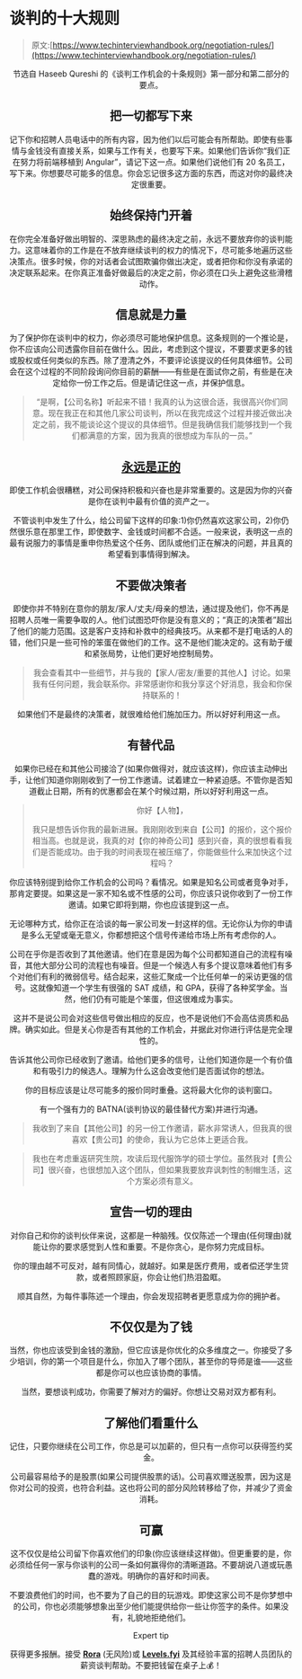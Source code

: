 # 谈判的十大规则

> 原文:[https://www.techinterviewhandbook.org/negotiation-rules/](https://www.techinterviewhandbook.org/negotiation-rules/)

<header>

节选自 Haseeb Qureshi 的《谈判工作机会的十条规则》第一部分和第二部分的要点。

## 把一切都写下来[](#get-everything-in-writing "Direct link to heading")

记下你和招聘人员电话中的所有内容，因为他们以后可能会有所帮助。即使有些事情与金钱没有直接关系，如果与工作有关，也要写下来。如果他们告诉你“我们正在努力将前端移植到 Angular”，请记下这一点。如果他们说他们有 20 名员工，写下来。你想要尽可能多的信息。你会忘记很多这方面的东西，而这对你的最终决定很重要。

## 始终保持门开着[](#always-keep-the-door-open "Direct link to heading")

在你完全准备好做出明智的、深思熟虑的最终决定之前，永远不要放弃你的谈判能力。这意味着你的工作是在不放弃继续谈判的权力的情况下，尽可能多地遍历这些决策点。很多时候，你的对话者会试图欺骗你做出决定，或者把你和你没有承诺的决定联系起来。在你真正准备好做最后的决定之前，你必须在口头上避免这些滑稽动作。

## 信息就是力量[](#information-is-power "Direct link to heading")

为了保护你在谈判中的权力，你必须尽可能地保护信息。这条规则的一个推论是，你不应该向公司透露你目前在做什么。因此，考虑到这个提议，不要要求更多的钱或股权或任何类似的东西。除了澄清之外，不要评论该提议的任何具体细节。公司会在这个过程的不同阶段询问你目前的薪酬——有些是在面试你之前，有些是在决定给你一份工作之后。但是请记住这一点，并保护信息。

> “是啊，【公司名称】听起来不错！我真的认为这很合适，我很高兴你们同意。现在我正在和其他几家公司谈判，所以在我完成这个过程并接近做出决定之前，我不能谈论这个提议的具体细节。但是我确信我们能够找到一个我们都满意的方案，因为我真的很想成为车队的一员。”

## [永远是正的](#always-be-positive "Direct link to heading")

即使工作机会很糟糕，对公司保持积极和兴奋也是非常重要的。这是因为你的兴奋是你在谈判中最有价值的资产之一。

不管谈判中发生了什么，给公司留下这样的印象:1)你仍然喜欢这家公司，2)你仍然很乐意在那里工作，即使数字、金钱或时间都不合适。一般来说，表明这一点的最有说服力的事情是重申你热爱这个任务、团队或他们正在解决的问题，并且真的希望看到事情得到解决。

## 不要做决策者[](#dont-be-the-decision-maker "Direct link to heading")

即使你并不特别在意你的朋友/家人/丈夫/母亲的想法，通过提及他们，你不再是招聘人员唯一需要争取的人。他们试图恐吓你是没有意义的；“真正的决策者”超出了他们的能力范围。这是客户支持和补救中的经典技巧。从来都不是打电话的人的错，他们只是一些可怜的笨蛋在做他们的工作。这不是他们能决定的。这有助于缓和紧张局势，让他们更好地控制局势。

> 我会查看其中一些细节，并与我的【家人/密友/重要的其他人】讨论。如果我有任何问题，我会联系你。非常感谢你和我分享这个好消息，我会和你保持联系的！

如果他们不是最终的决策者，就很难给他们施加压力。所以好好利用这一点。

## 有替代品[](#have-alternatives "Direct link to heading")

如果你已经在和其他公司接洽了(如果你做得对，就应该这样)，你应该主动伸出手，让他们知道你刚刚收到了一份工作邀请。试着建立一种紧迫感。不管你是否知道截止日期，所有的优惠都会在某个时候过期，所以好好利用这一点。

> 你好【人物】，
> 
> 我只是想告诉你我的最新进展。我刚刚收到来自【公司】的报价，这个报价相当高。也就是说，我真的对【你的神奇公司】感到兴奋，真的很想看看我们是否能成功。由于我的时间表现在被压缩了，你能做些什么来加快这个过程吗？

你应该特别提到给你工作机会的公司吗？看情况。如果是知名公司或者竞争对手，那肯定要提。如果这是一家不知名或不性感的公司，你应该只说你收到了一份工作邀请。如果它即将到期，你也应该提到这一点。

无论哪种方式，给你正在洽谈的每一家公司发一封这样的信。无论你认为你的申请是多么无望或毫无意义，你都想把这个信号传递给市场上所有考虑你的人。

公司在乎你是否收到了其他邀请。他们在意是因为每个公司都知道自己的流程有噪音，其他大部分公司的流程也有噪音。但是一个候选人有多个提议意味着他们有多个对他们有利的微弱信号。结合起来，这些汇聚成一个比任何单一的采访更强的信号。这就像知道一个学生有很强的 SAT 成绩，和 GPA，获得了各种奖学金。当然，他们仍有可能是个笨蛋，但这很难成为事实。

这并不是说公司会对这些信号做出相应的反应，也不是说他们不会高估资质和品牌。确实如此。但是关心你是否有其他的工作机会，并据此对你进行评估是完全理性的。

告诉其他公司你已经收到了邀请。给他们更多的信号，让他们知道你是一个有价值和有吸引力的候选人。理解为什么这会改变他们是否面试你的想法。

你的目标应该是让尽可能多的报价同时重叠。这将最大化你的谈判窗口。

有一个强有力的 BATNA(谈判协议的最佳替代方案)并进行沟通。

> 我收到了来自【其他公司】的另一份工作邀请，薪水非常诱人，但我真的很喜欢【贵公司】的使命，我认为它总体上更适合我。

> 我也在考虑重返研究生院，攻读后现代服饰学的硕士学位。虽然我对【贵公司】很兴奋，也很想加入这个团队，但如果我要放弃讽刺性的制帽生活，这个方案必须有意义。

## 宣告一切的理由[](#proclaim-reasons-for-everything "Direct link to heading")

对你自己和你的谈判伙伴来说，这都是一种脑残。仅仅陈述一个理由(任何理由)就能让你的要求感觉到人性和重要。不是你贪心，是你努力完成目标。

你的理由越不可反对，越有同情心，就越好。如果是医疗费用，或者偿还学生贷款，或者照顾家庭，你会让他们热泪盈眶。

顺其自然，为每件事陈述一个理由，你会发现招聘者更愿意成为你的拥护者。

## 不仅仅是为了钱[](#be-motivated-by-more-than-just-money "Direct link to heading")

当然，你也应该受到金钱的激励，但它应该是你优化的众多维度之一。你接受了多少培训，你的第一个项目是什么，你加入了哪个团队，甚至你的导师是谁——这些都是你可以也应该协商的事情。

当然，要想谈判成功，你需要了解对方的偏好。你想让交易对双方都有利。

## 了解他们看重什么[](#understand-what-they-value "Direct link to heading")

记住，只要你继续在公司工作，你总是可以加薪的，但只有一点你可以获得签约奖金。

公司最容易给予的是股票(如果公司提供股票的话)。公司喜欢赠送股票，因为这是你对公司的投资，也符合利益。这也将公司的部分风险转移给了你，并减少了资金消耗。

## 可赢[](#be-winnable "Direct link to heading")

这不仅仅是给公司留下你喜欢他们的印象(你应该继续这样做)。但更重要的是，你必须给任何一家与你谈判的公司一条如何赢得你的清晰道路。不要胡说八道或玩愚蠢的游戏。明确你的喜好和时间表。

不要浪费他们的时间，也不要为了自己的目的玩游戏。即使这家公司不是你梦想中的公司，你也必须能够想象出至少他们能提供给你一些让你签字的条件。如果没有，礼貌地拒绝他们。

Expert tip

获得更多报酬。接受 [**Rora**](https://www.teamrora.com/?utm_source=techinterviewhandbook&utm_medium=referral&utm_content=website_negotiation) (无风险)或 [**Levels.fyi**](https://www.levels.fyi/services/?ref=TechInterviewHandbook&utm_source=techinterviewhandbook&utm_medium=referral&utm_content=website_negotiation) 及其经验丰富的招聘人员团队的薪资谈判帮助。不要把钱留在桌子上💰！

</header>